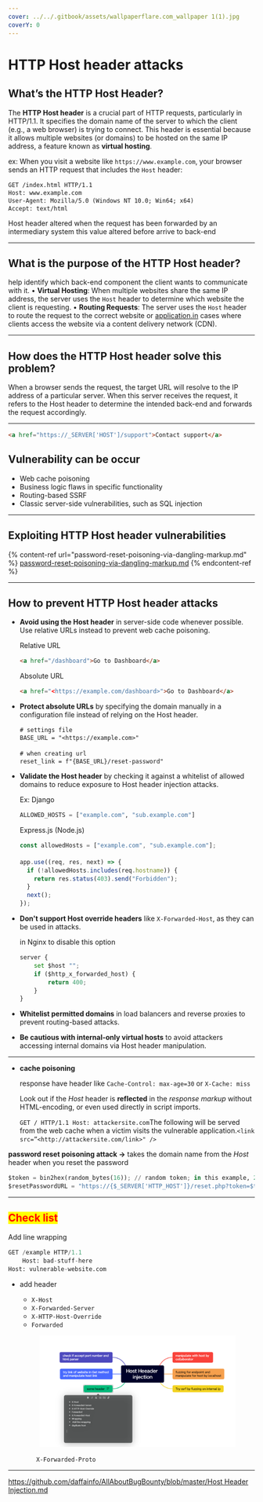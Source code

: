 ```yaml
---
cover: ../../.gitbook/assets/wallpaperflare.com_wallpaper 1(1).jpg
coverY: 0
---
```


# HTTP Host header attacks

## **What’s the HTTP Host Header?**

The **HTTP Host header** is a crucial part of HTTP requests, particularly in HTTP/1.1. It specifies the domain name of the server to which the client (e.g., a web browser) is trying to connect. This header is essential because it allows multiple websites (or domains) to be hosted on the same IP address, a feature known as **virtual hosting**.

ex: When you visit a website like `https://www.example.com`, your browser sends an HTTP request that includes the `Host` header:

```
GET /index.html HTTP/1.1
Host: www.example.com
User-Agent: Mozilla/5.0 (Windows NT 10.0; Win64; x64)
Accept: text/html
```

Host header altered when the request has been forwarded by an intermediary system this value altered before arrive to back-end

***

## **What is the purpose of the HTTP Host header?**

help identify which back-end component the client wants to communicate with it. • **Virtual Hosting**: When multiple websites share the same IP address, the server uses the `Host` header to determine which website the client is requesting. • **Routing Requests**: The server uses the `Host` header to route the request to the correct website or [application.in](http://application.in) cases where clients access the website via a content delivery network (CDN).

***

## **How does the HTTP Host header solve this problem?**

When a browser sends the request, the target URL will resolve to the IP address of a particular server. When this server receives the request, it refers to the Host header to determine the intended back-end and forwards the request accordingly.

***

```html
<a href="https://_SERVER['HOST']/support">Contact support</a>
```

## **Vulnerability can be occur**

* Web cache poisoning
* Business logic flaws in specific functionality
* Routing-based SSRF
* Classic server-side vulnerabilities, such as SQL injection

***

## **Exploiting HTTP Host header vulnerabilities**

{% content-ref url="password-reset-poisoning-via-dangling-markup.md" %}
[password-reset-poisoning-via-dangling-markup.md](password-reset-poisoning-via-dangling-markup.md)
{% endcontent-ref %}

***

## **How to prevent HTTP Host header attacks**

*   **Avoid using the Host header** in server-side code whenever possible. Use relative URLs instead to prevent web cache poisoning.

    Relative URL

    ```html
    <a href="/dashboard">Go to Dashboard</a>
    ```

    Absolute URL

    ```html
    <a href="<https://example.com/dashboard>">Go to Dashboard</a>
    ```
*   **Protect absolute URLs** by specifying the domain manually in a configuration file instead of relying on the Host header.

    ```
    # settings file
    BASE_URL = "<https://example.com>"

    # when creating url
    reset_link = f"{BASE_URL}/reset-password"

    ```
*   **Validate the Host header** by checking it against a whitelist of allowed domains to reduce exposure to Host header injection attacks.

    Ex: Django

    ```python
    ALLOWED_HOSTS = ["example.com", "sub.example.com"]
    ```

    Express.js (Node.js)

    ```jsx
    const allowedHosts = ["example.com", "sub.example.com"];

    app.use((req, res, next) => {
      if (!allowedHosts.includes(req.hostname)) {
        return res.status(403).send("Forbidden");
      }
      next();
    });

    ```
*   **Don't support Host override headers** like `X-Forwarded-Host`, as they can be used in attacks.

    in Nginx to disable this option

    ```python
    server {
        set $host "";
        if ($http_x_forwarded_host) {
            return 400;
        }
    }
    ```
* **Whitelist permitted domains** in load balancers and reverse proxies to prevent routing-based attacks.
* **Be cautious with internal-only virtual hosts** to avoid attackers accessing internal domains via Host header manipulation.

***

*   **cache poisoning**

    response have header like `Cache-Control: max-age=30` or `X-Cache: miss`

    Look out if the _Host_ header is **reflected** in the _response markup_ without HTML-encoding, or even used directly in script imports.

    `GET / HTTP/1.1 Host: attackersite.com`The following will be served from the web cache when a victim visits the vulnerable application.`<link src=”<http://attackersite.com/link>" />`

**password reset poisoning attack →** takes the domain name from the _Host_ header when you reset the password

```python
$token = bin2hex(random_bytes(16)); // random token; in this example, 2403e128e40a35bb535e9da01f0faf7b
$resetPasswordURL = "https://{$_SERVER['HTTP_HOST']}/reset.php?token=$token";
```

***

## <mark style="color:red;">**Check list**</mark>

Add line wrapping

```python
GET /example HTTP/1.1
    Host: bad-stuff-here
Host: vulnerable-website.com
```

*   add header

    * `X-Host`
    * `X-Forwarded-Server`
    * `X-HTTP-Host-Override`
    * `Forwarded`

    <figure><img src="../../.gitbook/assets/Screenshot 2025-02-22 092755.png" alt=""><figcaption></figcaption></figure>

```
        X-Forwarded-Proto
```

***

[https://github.com/daffainfo/AllAboutBugBounty/blob/master/Host Header Injection.md](https://github.com/daffainfo/AllAboutBugBounty/blob/master/Host%20Header%20Injection.md)
